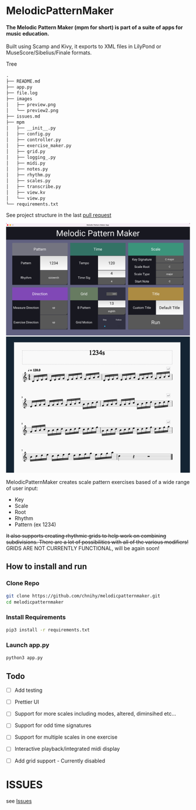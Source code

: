 # MelodicPatternMaker
#### The Melodic Pattern Maker (mpm for short) is part of a suite of apps for music education.  
Built using Scamp and Kivy, it exports to XML files in LilyPond or MuseScore/Sibelius/Finale formats.

Tree
```
.
├── README.md
├── app.py
├── file.log
├── images
│   ├── preview.png
│   └── preview2.png
├── issues.md
├── mpm
│   ├── __init__.py
│   ├── config.py
│   ├── controller.py
│   ├── exercise_maker.py
│   ├── grid.py
│   ├── logging_.py
│   ├── midi.py
│   ├── notes.py
│   ├── rhythm.py
│   ├── scales.py
│   ├── transcribe.py
│   ├── view.kv
│   └── view.py
└── requirements.txt
```

See project structure in the last <a href="https://github.com/chnihy/melodicpatternmaker/pull/2">pull request</a>

<img src="/images/preview.png">
<img src="/images/preview2.png">

MelodicPatternMaker creates scale pattern exercises based of a wide range of user input:
  * Key
  * Scale
  * Root
  * Rhythm
  * Pattern (ex 1234)

~~It also supports creating rhythmic grids to help work on combining subdivisions. There are a lot of possibilities with all of the various modifiers!~~ GRIDS ARE NOT CURRENTLY FUNCTIONAL, will be again soon!

## How to install and run
### Clone Repo
```bash
git clone https://github.com/chnihy/melodicpatternmaker.git
cd melodicpatternmaker
```
### Install Requirements
```bash
pip3 install -r requirements.txt
```
### Launch app.py
```bash
python3 app.py
```

## Todo
- [ ] Add testing
- [ ] Prettier UI
- [ ] Support for more scales including modes, altered, diminsihed etc...
- [ ] Support for odd time signatures
- [ ] Support for multiple scales in one exercise
- [ ] Interactive playback/integrated midi display
- [ ] Add grid support - Currently disabled 


# ISSUES
see <a href="./issues.md">Issues</a>


